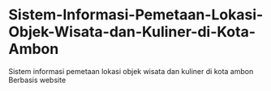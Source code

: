 # Sistem-Informasi-Pemetaan-Lokasi-Objek-Wisata-dan-Kuliner-di-Kota-Ambon
Sistem informasi pemetaan lokasi objek wisata dan kuliner di kota ambon Berbasis website
